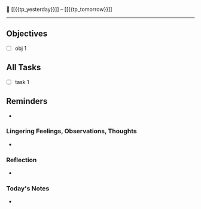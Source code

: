 📆 [[{{tp_yesterday}}]] – [[{{tp_tomorrow}}]]
___

## Objectives
- [ ] obj 1

## All Tasks
- [ ] task 1

## Reminders
-

### Lingering Feelings, Observations, Thoughts
-

### Reflection
-

### Today's Notes
-